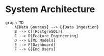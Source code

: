 # System Architecture

```mermaid
graph TD
    A[Data Sources] --> B{Data Ingestion}
    B --> C[(PostgreSQL)]
    C --> D[Feature Engineering]
    D --> E[ML Models]
    E --> F[Dashboard]
    F --> G[End Users]
```
